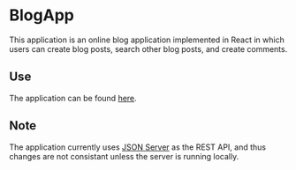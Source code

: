 # BlogApp

This application is an online blog application implemented in React in which users can create blog posts, search other blog posts, and create comments.

## Use

The application can be found [here](https://blogapp19.netlify.com/).

## Note

The application currently uses [JSON Server](https://github.com/typicode/json-server) as the REST API, and thus changes are not consistant unless the server is running locally.
